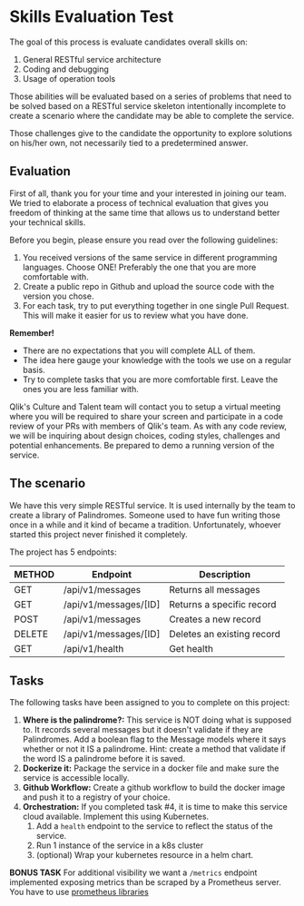 # Skills Evaluation Test

The goal of this process is evaluate candidates overall skills on:

1. General RESTful service architecture
2. Coding and debugging
3. Usage of operation tools

Those abilities will be evaluated based on a series of problems that need to be solved
based on a RESTful service skeleton intentionally incomplete to create a scenario
where the candidate may be able to complete the service.

Those challenges give to the candidate the opportunity to explore solutions on his/her own,
not necessarily tied to a predetermined answer.

## Evaluation

First of all, thank you for your time and your interested in joining our team. We tried to elaborate
a process of technical evaluation that gives you freedom of thinking at the same time that
allows us to understand better your technical skills.

Before you begin, please ensure you read over the following guidelines:

1. You received versions of the same service in different programming languages. Choose ONE!
Preferably the one that you are more comfortable with.
2. Create a public repo in Github and upload the source code with the version you chose.
3. For each task, try to put everything together in one single Pull Request. This will make it easier for us
to review what you have done.

**Remember!**

* There are no expectations that you will complete ALL of them.
* The idea here gauge your knowledge with the tools we use on a regular basis.
* Try to complete tasks that you are more comfortable first. Leave the ones you are less familiar with.

Qlik's Culture and Talent team will contact you to setup a virtual meeting
where you will be required to share your screen and participate in a code review of your PRs with
members of Qlik's team. As with any code review, we will be inquiring about design choices,
coding styles, challenges and potential enhancements. Be prepared to demo a running version of the service.

## The scenario

We have this very simple RESTful service. It is used internally by the team to create
a library of Palindromes. Someone used to have fun writing those once in a while and it
kind of became a tradition. Unfortunately, whoever started this project never finished it
completely.

The project has 5 endpoints:

| METHOD | Endpoint              | Description                            |
|--------|-----------------------|----------------------------------------|
| GET    | /api/v1/messages      | Returns all messages                   |
| GET    | /api/v1/messages/[ID] | Returns a specific record              |
| POST   | /api/v1/messages      | Creates a new record                   |
| DELETE | /api/v1/messages/[ID] | Deletes an existing record             |
| GET    | /api/v1/health        | Get health                             |

## Tasks

The following tasks have been assigned to you to complete on this project:

1. **Where is the palindrome?:** This service is NOT doing what is supposed to. It records several
messages but it doesn't validate if they are Palindromes. Add a boolean flag to the Message
models where it says whether or not it IS a palindrome. Hint: create a method that validate if the
word IS a palindrome before it is saved.
2. **Dockerize it:** Package the service in a docker file and make sure the service is accessible locally.
3. **Github Workflow:** Create a github workflow to build the docker image and push it to a registry of your choice.
4. **Orchestration:** If you completed task #4, it is time to make this service
cloud available. Implement this using Kubernetes.
   1. Add a `health` endpoint to the service to reflect the status of the service.
   2. Run 1 instance of the service in a k8s cluster
   3. (optional) Wrap your kubernetes resource in a helm chart.

**BONUS TASK**
For additional visibility we want a `/metrics` endpoint implemented exposing metrics than be scraped by a
Prometheus server. You have to use [prometheus libraries](https://prometheus.io/docs/instrumenting/clientlibs/)
